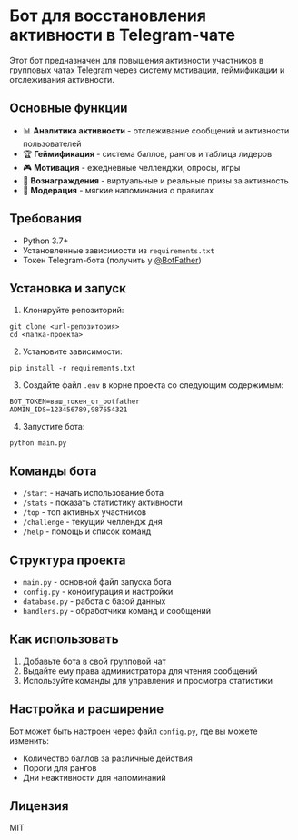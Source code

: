 # Бот для восстановления активности в Telegram-чате

Этот бот предназначен для повышения активности участников в групповых чатах Telegram через систему мотивации, геймификации и отслеживания активности.

## Основные функции

- 📊 **Аналитика активности** - отслеживание сообщений и активности пользователей
- 🏆 **Геймификация** - система баллов, рангов и таблица лидеров
- 🎮 **Мотивация** - ежедневные челленджи, опросы, игры
- 🏅 **Вознаграждения** - виртуальные и реальные призы за активность
- 👮 **Модерация** - мягкие напоминания о правилах

## Требования

- Python 3.7+
- Установленные зависимости из `requirements.txt`
- Токен Telegram-бота (получить у [@BotFather](https://t.me/BotFather))

## Установка и запуск

1. Клонируйте репозиторий:

```
git clone <url-репозитория>
cd <папка-проекта>
```

2. Установите зависимости:

```
pip install -r requirements.txt
```

3. Создайте файл `.env` в корне проекта со следующим содержимым:

```
BOT_TOKEN=ваш_токен_от_botfather
ADMIN_IDS=123456789,987654321
```

4. Запустите бота:

```
python main.py
```

## Команды бота

- `/start` - начать использование бота
- `/stats` - показать статистику активности
- `/top` - топ активных участников
- `/challenge` - текущий челлендж дня
- `/help` - помощь и список команд

## Структура проекта

- `main.py` - основной файл запуска бота
- `config.py` - конфигурация и настройки
- `database.py` - работа с базой данных
- `handlers.py` - обработчики команд и сообщений

## Как использовать

1. Добавьте бота в свой групповой чат
2. Выдайте ему права администратора для чтения сообщений
3. Используйте команды для управления и просмотра статистики

## Настройка и расширение

Бот может быть настроен через файл `config.py`, где вы можете изменить:

- Количество баллов за различные действия
- Пороги для рангов
- Дни неактивности для напоминаний

## Лицензия

MIT
